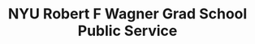 ---
layout: repo
title: "NYU Robert F Wagner Grad School Public Service"
id: 21862
permalink: repos/21862/
---